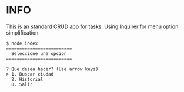 # INFO
This is an standard CRUD app for tasks. Using Inquirer for menu option simplification.
```
$ node index
=========================
  Seleccione una opcion
=========================

? Que desea hacer? (Use arrow keys)
> 1. Buscar ciudad
  2. Historial
  0. Salir
  ```